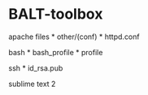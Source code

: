 BALT-toolbox
============

apache files
	* other/(conf)
	* httpd.conf

bash
	* bash_profile
	* profile

ssh
	* id_rsa.pub

sublime text 2
	